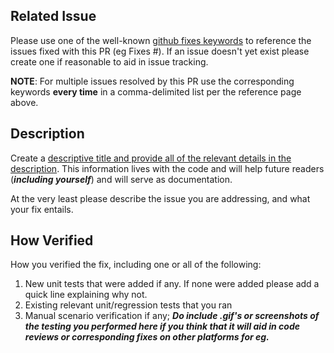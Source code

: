 ## Related Issue
Please use one of the well-known [github fixes keywords](https://help.github.com/en/articles/closing-issues-using-keywords) to reference
the issues fixed with this PR (eg Fixes #<github issue number>). If an issue doesn't yet exist please create one if reasonable to aid 
in issue tracking.

**NOTE**: For multiple issues resolved by this PR use the corresponding keywords **every time** in a comma-delimited list per the reference
page above.

## Description
Create a [descriptive title and provide all of the relevant details in the description](https://chris.beams.io/posts/git-commit/). 
This information lives with the code and will help future readers (***including yourself***) and will serve as documentation.

At the very least please describe the issue you are addressing, and what your fix entails. 

## How Verified
How you verified the fix, including one or all of the following: 
1. New unit tests that were added if any. If none were added please add a quick line explaining why not.
2. Existing relevant unit/regression tests that you ran
3. Manual scenario verification if any; ***Do include .gif's or screenshots of the testing you performed here if you think that it 
will aid in code reviews or corresponding fixes on other platforms for eg.***
